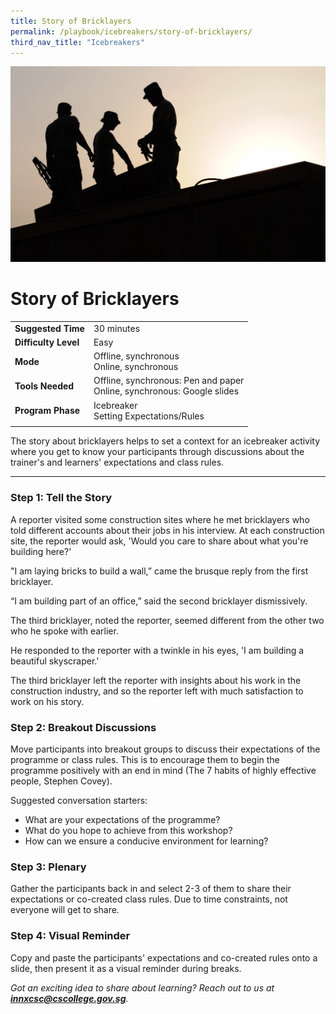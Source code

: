 ```yaml
---
title: Story of Bricklayers
permalink: /playbook/icebreakers/story-of-bricklayers/
third_nav_title: "Icebreakers"
---
```


![Construction](/images/Construction.jpg)
# Story of Bricklayers

|                       |                      |
|-----------------------|----------------------|
| **Suggested Time**   | 30 minutes           |
| **Difficulty Level** | Easy                 |
| **Mode**             | Offline, synchronous <br/> Online, synchronous |
| **Tools Needed**     | Offline, synchronous: Pen and paper <br/> Online, synchronous: Google slides |
| **Program Phase**    | Icebreaker <br/> Setting Expectations/Rules | 
|                       |                      |  

The story about bricklayers helps to set a context for an icebreaker activity where you get to know your participants through discussions about the trainer's and learners' expectations and class rules.  

---  

### Step 1: Tell the Story   

A reporter visited some construction sites where he met bricklayers who told different accounts about their jobs in his interview. At each construction site, the reporter would ask, 'Would you care to share about what you're building here?'

"I am laying bricks to build a wall,” came the brusque reply from the first bricklayer.

“I am building part of an office,” said the second bricklayer dismissively.

The third bricklayer, noted the reporter, seemed different from the other two who he spoke with earlier.

He responded to the reporter with a twinkle in his eyes, 'I am building a beautiful skyscraper.'

The third bricklayer left the reporter with insights about his work in the construction industry, and so the reporter left with much satisfaction to work on his story.

### Step 2: Breakout Discussions  

Move participants into breakout groups to discuss their expectations of the programme or class rules. This is to encourage them to begin the programme positively with an end in mind (The 7 habits of highly effective people, Stephen Covey).  

Suggested conversation starters:  
   * What are your expectations of the programme?  
   * What do you hope to achieve from this workshop?  
   * How can we ensure a conducive environment for learning?  
   
### Step 3: Plenary  

Gather the participants back in and select 2-3 of them to share their expectations or co-created class rules. Due to time constraints, not everyone will get to share.  

### Step 4: Visual Reminder  

Copy and paste the participants' expectations and co-created rules onto a slide, then present it as a visual reminder during breaks.  
  
*Got an exciting idea to share about learning? Reach out to us at **innxcsc@cscollege.gov.sg**.*



